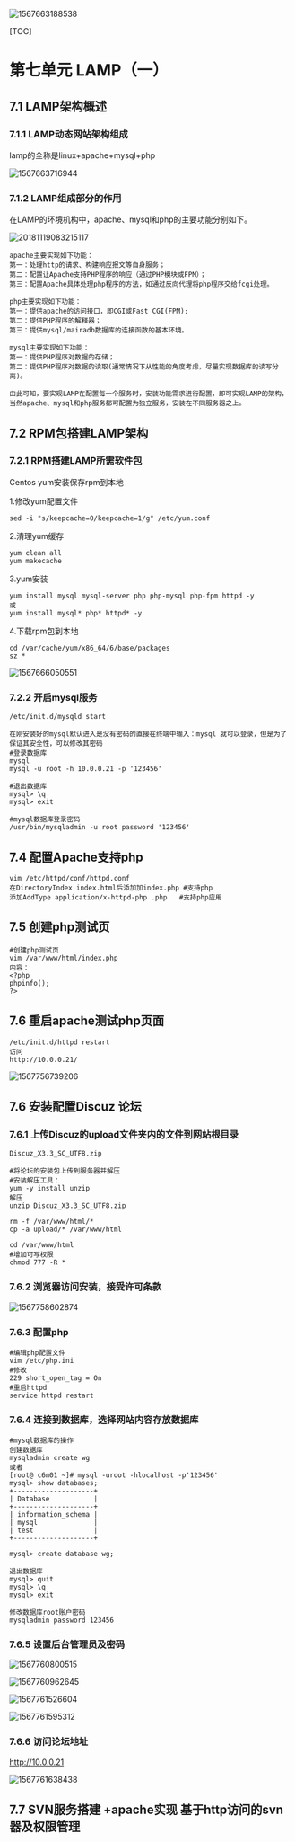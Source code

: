![1567663188538](assets/1567663188538.png)

[TOC]







# 第七单元 LAMP（一）	



## 7.1 LAMP架构概述

### 7.1.1 LAMP动态网站架构组成

lamp的全称是linux+apache+mysql+php 

![1567663716944](assets/1567663716944.png)







### 7.1.2 LAMP组成部分的作用

在LAMP的环境机构中，apache、mysql和php的主要功能分别如下。

![20181119083215117](assets/20181119083215117.png)

    apache主要实现如下功能：
    第一：处理http的请求、构建响应报文等自身服务；
    第二：配置让Apache支持PHP程序的响应（通过PHP模块或FPM）；
    第三：配置Apache具体处理php程序的方法，如通过反向代理将php程序交给fcgi处理。
    
    php主要实现如下功能：
    第一：提供apache的访问接口，即CGI或Fast CGI(FPM);
    第二：提供PHP程序的解释器；
    第三：提供mysql/mairadb数据库的连接函数的基本环境。
    
    mysql主要实现如下功能：
    第一：提供PHP程序对数据的存储；
    第二：提供PHP程序对数据的读取(通常情况下从性能的角度考虑，尽量实现数据库的读写分离)。
    
    由此可知，要实现LAMP在配置每一个服务时，安装功能需求进行配置，即可实现LAMP的架构，当然apache、mysql和php服务都可配置为独立服务，安装在不同服务器之上。



## 7.2 RPM包搭建LAMP架构

### 7.2.1 RPM搭建LAMP所需软件包

Centos yum安装保存rpm到本地

1.修改yum配置文件

```shell
sed -i "s/keepcache=0/keepcache=1/g" /etc/yum.conf
```

2.清理yum缓存

```shell
yum clean all
yum makecache
```

3.yum安装

```shell
yum install mysql mysql-server php php-mysql php-fpm httpd -y
或
yum install mysql* php* httpd* -y
```

4.下载rpm包到本地

```
cd /var/cache/yum/x86_64/6/base/packages
sz *
```

![1567666050551](assets/1567666050551.png)



### 7.2.2 开启mysql服务

```shell
/etc/init.d/mysqld start

在刚安装好的mysql默认进入是没有密码的直接在终端中输入：mysql 就可以登录，但是为了保证其安全性，可以修改其密码
#登录数据库
mysql
mysql -u root -h 10.0.0.21 -p '123456'

#退出数据库
mysql> \q
mysql> exit

#mysql数据库登录密码
/usr/bin/mysqladmin -u root password '123456'
```



## 7.4 配置Apache支持php

```shell
vim /etc/httpd/conf/httpd.conf
在DirectoryIndex index.html后添加加index.php #支持php
添加AddType application/x-httpd-php .php   #支持php应用
```



## 7.5 创建php测试页

```shell
#创建php测试页
vim /var/www/html/index.php
内容：
<?php
phpinfo();
?>
```



## 7.6 重启apache测试php页面

```shell
/etc/init.d/httpd restart
访问
http://10.0.0.21/
```

![1567756739206](assets/1567756739206.png)





## 7.6 安装配置Discuz 论坛

### 7.6.1 上传Discuz的upload文件夹内的文件到网站根目录

`Discuz_X3.3_SC_UTF8.zip`

```
#将论坛的安装包上传到服务器并解压
#安装解压工具：
yum -y install unzip
解压
unzip Discuz_X3.3_SC_UTF8.zip

rm -f /var/www/html/*
cp -a upload/* /var/www/html

cd /var/www/html
#增加可写权限
chmod 777 -R *
```



### 7.6.2 浏览器访问安装，接受许可条款

![1567758602874](../../../../%E5%85%AB%E7%BB%B4/bawei/%E4%BA%91%E6%9E%B6%E6%9E%84%E5%AE%9E%E6%88%98/%E7%AC%AC%E4%B8%83%E5%8D%95%E5%85%83-LAMP/assets/1567758602874.png)



### 7.6.3 配置php

```
#编辑php配置文件
vim /etc/php.ini
#修改
229 short_open_tag = On
#重启httpd
service httpd restart
```



### 7.6.4 连接到数据库，选择网站内容存放数据库

```shell
#mysql数据库的操作
创建数据库
mysqladmin create wg
或者
[root@ c6m01 ~]# mysql -uroot -hlocalhost -p'123456'
mysql> show databases;
+--------------------+
| Database           |
+--------------------+
| information_schema |
| mysql              |
| test               |
+--------------------+

mysql> create database wg;

退出数据库
mysql> quit
mysql> \q
mysql> exit

修改数据库root账户密码
mysqladmin password 123456
```



### 7.6.5 设置后台管理员及密码

![1567760800515](../../../../%E5%85%AB%E7%BB%B4/bawei/%E4%BA%91%E6%9E%B6%E6%9E%84%E5%AE%9E%E6%88%98/%E7%AC%AC%E4%B8%83%E5%8D%95%E5%85%83-LAMP/assets/1567760800515.png)



![1567760962645](../../../../%E5%85%AB%E7%BB%B4/bawei/%E4%BA%91%E6%9E%B6%E6%9E%84%E5%AE%9E%E6%88%98/%E7%AC%AC%E4%B8%83%E5%8D%95%E5%85%83-LAMP/assets/1567760962645.png)

![1567761526604](assets/1567761526604.png)



![1567761595312](assets/1567761595312.png)





### 7.6.6 访问论坛地址

http://10.0.0.21

![1567761638438](assets/1567761638438.png)



## 7.7 SVN服务搭建 +apache实现 基于http访问的svn器及权限管理


